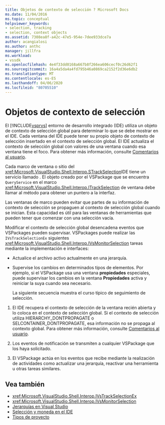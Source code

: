 ```yaml
---
title: Objetos de contexto de selección ? Microsoft Docs
ms.date: 11/04/2016
ms.topic: conceptual
helpviewer_keywords:
- selection, tracking
- selection, context objects
ms.assetid: 7308ea8f-a42c-47e5-954e-7dee933dce7a
author: acangialosi
ms.author: anthc
manager: jillfra
ms.workload:
- vssdk
ms.openlocfilehash: 4e4f33dd0168a667b8f266ea606cecf0c26d62f1
ms.sourcegitcommit: 16a4a5da4a4fd795b46a0869ca2152f2d36e6db2
ms.translationtype: MT
ms.contentlocale: es-ES
ms.lasthandoff: 04/06/2020
ms.locfileid: "80705510"
---
```

# <a name="selection-context-objects"></a>Objetos de contexto de selección
El [!INCLUDE[vsprvs](../../code-quality/includes/vsprvs_md.md)] entorno de desarrollo integrado (IDE) utiliza un objeto de contexto de selección global para determinar lo que se debe mostrar en el IDE. Cada ventana del IDE puede tener su propio objeto de contexto de selección insertado en el contexto de selección global. El IDE actualiza el contexto de selección global con valores de una ventana cuando esa ventana tiene el foco. Para obtener más información, consulte [Comentarios al usuario](../../extensibility/internals/feedback-to-the-user.md).

 Cada marco de ventana o sitio del <xref:Microsoft.VisualStudio.Shell.Interop.STrackSelection>IDE tiene un servicio llamado . El objeto creado por el VSPackage que se encuentra `QueryService` en el marco <xref:Microsoft.VisualStudio.Shell.Interop.ITrackSelection> de ventana debe llamar al método para obtener un puntero a la interfaz.

 Las ventanas de marco pueden evitar que partes de su información de contexto de selección se propaguen al contexto de selección global cuando se inician. Esta capacidad es útil para las ventanas de herramientas que pueden tener que comenzar con una selección vacía.

 Modificar el contexto de selección global desencadena eventos que VSPackages pueden supervisar. VSPackages puede realizar las `IVsTrackSelectionEx` siguientes <xref:Microsoft.VisualStudio.Shell.Interop.IVsMonitorSelection> tareas mediante la implementación e interfaces:

- Actualice el archivo activo actualmente en una jerarquía.

- Supervise los cambios en determinados tipos de elementos. Por ejemplo, si el VSPackage usa una ventana **propiedades** especiales, puede supervisar los cambios en la ventana **Propiedades** activa y reiniciar la suya cuando sea necesario.

  La siguiente secuencia muestra el curso típico de seguimiento de selección.

1. El IDE recupera el contexto de selección de la ventana recién abierta y lo coloca en el contexto de selección global. Si el contexto de selección utiliza HIERARCHY_DONTPROPAGATE o SELCONTAINER_DONTPROPAGATE, esa información no se propaga al contexto global. Para obtener más información, consulte [Comentarios al usuario](../../extensibility/internals/feedback-to-the-user.md).

2. Los eventos de notificación se transmiten a cualquier VSPackage que los haya solicitado.

3. El VSPackage actúa en los eventos que recibe mediante la realización de actividades como actualizar una jerarquía, reactivar una herramienta u otras tareas similares.

## <a name="see-also"></a>Vea también
- <xref:Microsoft.VisualStudio.Shell.Interop.IVsTrackSelectionEx>
- <xref:Microsoft.VisualStudio.Shell.Interop.IVsMonitorSelection>
- [Jerarquías en Visual Studio](../../extensibility/internals/hierarchies-in-visual-studio.md)
- [Selección y moneda en el IDE](../../extensibility/internals/selection-and-currency-in-the-ide.md)
- [Tipos de proyecto](../../extensibility/internals/project-types.md)
